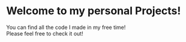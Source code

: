 <h1>Welcome to my personal Projects!</h1>
<p>You can find all the code I made in my free time! <br>Please feel free to check it out!</p>
